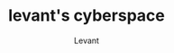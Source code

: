 ---
title: levant's cyberspace
url: https://levant.neocities.org
author: Levant
button: levants_cyberspace.gif
---
